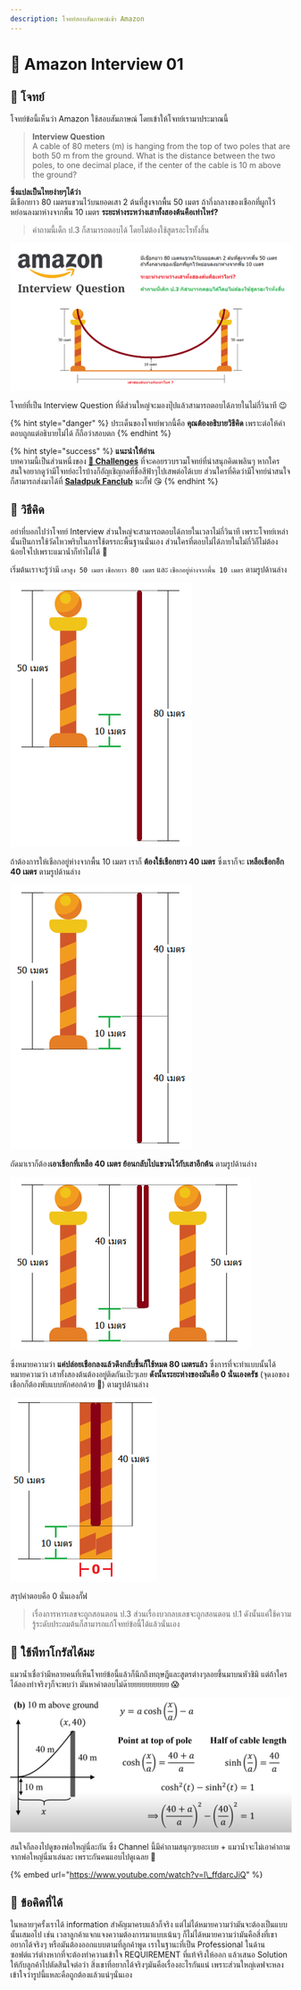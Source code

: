 ```yaml
---
description: โจทย์สอบสัมภาษณ์เข้า Amazon
---
```


# 🌉 Amazon Interview 01

## 🥳 โจทย์

โจทย์ข้อนี้เห็นว่า Amazon ใช้สอบสัมภาษณ์ โดยเข้าให้โจทย์เรามาประมาณนี้

> **Interview Question**  
> A cable of 80 meters \(m\) is hanging from the top of two poles that are both 50 m from the ground. What is the distance between the two poles, to one decimal place, if the center of the cable is 10 m above the ground?

**ซึ่งแปลเป็นไทยง่ายๆได้ว่า**  
มีเชือกยาว 80 เมตรแขวนไว้บนยอดเสา 2 ต้นที่สูงจากพื้น 50 เมตร ถ้ากึ่งกลางของเชือกที่ผูกไว้หย่อนลงมาห่างจากพื้น 10 เมตร **ระยะห่างระหว่างเสาทั้งสองต้นคือเท่าไหร่?**

> คำถามนี้เด็ก ป.3 ก็สามารถตอบได้ โดยไม่ต้องใช้สูตรอะไรทั้งสิ้น

![](../../.gitbook/assets/image%20%281274%29.png)

โจทย์ที่เป็น Interview Question ที่ดีส่วนใหญ่จะมองปุ๊ปแล้วสามารถตอบได้ภายในไม่กี่วินาที 😉

{% hint style="danger" %}
ประเด็นของโจทย์พวกนี้คือ **คุณต้องอธิบายวิธีคิด** เพราะต่อให้คำตอบถูกแต่อธิบายไม่ได้ ก็ถือว่าสอบตก
{% endhint %}

{% hint style="success" %}
**แนะนำให้อ่าน**  
บทความนี้เป็นส่วนหนึ่งของ [**🧠 Challenges**](https://www.saladpuk.com/puzzle/challenges) ที่จะคอยรวบรวมโจทย์ที่น่าสนุกคิดเพลินๆ หากใครสนใจอยากดูว่ามีโจทย์อะไรบ้างก็อัญเชิญกดที่ชื่อสีฟ้าๆไปเสพต่อได้เบย ส่วนใครที่คิดว่ามีโจทย์น่าสนใจก็สามารถส่งมาได้ที่ [**Saladpuk Fanclub**](https://www.facebook.com/mr.saladpuk) นะกั๊ฟ 😘
{% endhint %}

## 🤠 วิธีคิด

อย่าที่บอกไปว่าโจทย์ Interview ส่วนใหญ่จะสามารถตอบได้ภายในเวลาไม่กี่วินาที เพราะโจทย์เหล่านั้นเป็นการใช้วัดไหวพริบในการใช้ตรรกะพื้นฐานนั่นเอง ส่วนใครที่ตอบไม่ได้ภายในไม่กี่วิก็ไม่ต้องน้อยใจไปเพราะแมวน้ำก็ทำไม่ได้ 🤣

เริ่มต้นเราจะรู้ว่ามี `เสาสูง 50 เมตร` `เชือกยาว 80 เมตร` และ `เชือกอยู่ห่างจากพื้น 10 เมตร` ตามรูปด้านล่าง

![](../../.gitbook/assets/image%20%281276%29.png)

ถ้าต้องการให้เชือกอยู่ห่างจากพื้น 10 เมตร เราก็ **ต้องใช้เชือกยาว 40 เมตร** ซึ่งเราก็จะ **เหลือเชือกอีก 40 เมตร** ตามรูปด้านล่าง

![&#xE44;&#xE21;&#xE48;&#xE15;&#xE49;&#xE2D;&#xE07;&#xE2B;&#xE48;&#xE27;&#xE07; &#xE23;&#xE39;&#xE1B;&#xE1E;&#xE27;&#xE01;&#xE19;&#xE35;&#xE49;&#xE41;&#xE21;&#xE27;&#xE19;&#xE49;&#xE33;&#xE17;&#xE33; scale &#xE21;&#xE32;&#xE16;&#xE39;&#xE01;&#xE15;&#xE49;&#xE2D;&#xE07; &#x1F601;](../../.gitbook/assets/image%20%281279%29.png)

ถัดมาเราก็ต้อง**เอาเชือกที่เหลือ 40 เมตร ย้อนกลับไปแขวนไว้กับเสาอีกต้น** ตามรูปด้านล่าง

![](../../.gitbook/assets/image%20%281278%29.png)

ซึ่งหมายความว่า **แค่ปล่อยเชือกลงแล้วดึงกลับขึ้นก็ใช้หมด 80 เมตรแล้ว** ซึ่งการที่จะทำแบบนั้นได้หมายความว่า เสาทั้งสองต้นต้องอยู่ติดกันเป๊ะๆเลย **ดังนั้นระยะห่างของมันคือ 0 นั่นเองครัช** \(จุดงอของเชือกก็ต้องพับแบบหักศอกด้วย 🤣\) ตามรูปด้านล่าง

![&#xE40;&#xE2A;&#xE32;&#xE17;&#xE31;&#xE49;&#xE07;&#xE2A;&#xE2D;&#xE07;&#xE15;&#xE49;&#xE2D;&#xE07;&#xE15;&#xE34;&#xE14;&#xE01;&#xE31;&#xE19;](../../.gitbook/assets/image%20%281275%29.png)

สรุปคำตอบคือ 0 นั่นเองกั๊ฟ

> เรื่องการหารเลขจะถูกสอนตอน ป.3 ส่วนเรื่องบวกลบเลขจะถูกสอนตอน ป.1 ดังนั้นแค่ใช้ความรู้ระดับประถมต้นก็สามารถแก้โจทย์ข้อนี้ได้แล้วนั่นเอง

## 🤔 ใช้พีทาโกรัสได้มะ

แมวน้ำเชื่อว่ามีหลายคนที่เห็นโจทย์ข้อนี้แล้วก็นึกถึงทฤษฎีและสูตรต่างๆลอยขึ้นมาบนหัวชิมิ แต่ถ้าใครได้ลองทำจริงๆก็จะพบว่า มันหาคำตอบไม่ด๊ายยยยยยยยยย 😱 

![](../../.gitbook/assets/image%20%281277%29.png)

สนใจก็ลองไปดูของพ่อใหญ่นี่ละกัน ซึ่ง Channel นี้มีคำถามสนุกๆเยอะเบย + แมวน้ำจะไม่เอาคำถามจากพ่อใหญ่นี่มาเล่นละ เพราะกันคนแอบไปดูเฉลย 🤣

{% embed url="https://www.youtube.com/watch?v=l\_ffdarcJiQ" %}

## **🎯 ข้อคิดที่ได้**

ในหลายๆครั้งเราได้ information สำคัญมาครบแล้วก็จริง แต่ไม่ได้หมายความว่ามันจะต้องเป็นแบบนั้นเสมอไป เช่น  เวลาลูกค้าแจกแจงความต้องการมาแบบเน้นๆ ก็ไม่ได้หมายความว่ามันคือสิ่งที่เขาอยากได้จริงๆ หรือมันต้องออกแบบตามที่ลูกค้าพูด เราในฐานะที่เป็น Professional ในด้านซอฟต์แวร์ต่างหากที่จะต้องทำความเข้าใจ REQUIREMENT ที่แท้จริงให้ออก แล้วเสนอ Solution ให้กับลูกค้าไปตัดสินใจต่อว่า สิ่งเขาที่อยากได้จริงๆมันคือเรื่องอะไรกันแน่ เพราะส่วนใหญ่เดฟจะหลงเข้าใจว่ารูปนี้แหละคือถูกต้องแล้วแน่ๆนั่นเอง

